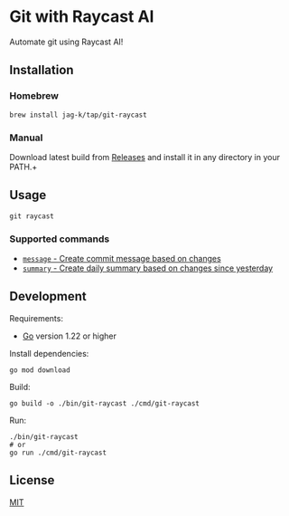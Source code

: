 # Git with Raycast AI

Automate git using Raycast AI!

## Installation

### Homebrew

```shell
brew install jag-k/tap/git-raycast
```

### Manual

Download latest build from [Releases](https://github.com/jag-k/git-raycast/releases) and install it in any directory in
your PATH.+

## Usage

```shell
git raycast
```

### Supported commands

- [`message` - Create commit message based on changes](https://github.com/jag-k/git-raycast/wiki/Commands#message)
- [`summary` - Create daily summary based on changes since yesterday](https://github.com/jag-k/git-raycast/wiki/Commands#summary)

## Development

Requirements:

- [Go](https://golang.org/dl/) version 1.22 or higher

Install dependencies:

```shell
go mod download
```

Build:

```shell
go build -o ./bin/git-raycast ./cmd/git-raycast
```

Run:

```shell
./bin/git-raycast
# or
go run ./cmd/git-raycast
```

## License

[MIT](LICENSE)
